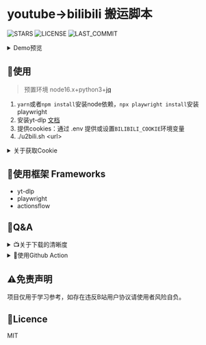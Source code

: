 # youtube->bilibili 搬运脚本
![STARS](https://img.shields.io/github/stars/ame-yu/u2bili?color=%231cd&style=for-the-badge)
![LICENSE](https://img.shields.io/github/license/ame-yu/u2bili?style=for-the-badge)
![LAST_COMMIT](https://img.shields.io/github/last-commit/ame-yu/u2bili?style=for-the-badge)
<details>
    <summary>Demo预览</summary>

![Preview](docs/preview.gif)
</details>

## 🍔使用
> 预置环境 node16.x+python3+[jq](https://github.com/stedolan/jq)
> 
1. `yarn`或者`npm install`安装node依赖，`npx playwright install`安装playwright
2. 安装yt-dlp [文档](https://github.com/yt-dlp/yt-dlp#installation)
3. 提供cookies：通过 .env 提供或设置`BILIBILI_COOKIE`环境变量
4. ./u2bili.sh \<url\>

<details>
    <summary>关于获取Cookie</summary>
    
登录后F12,Application(应用程序)面板，选择cookie进行查看。
![Cookie](docs/cookie.jpg)
以下方法选择一个即可：

- 创建文件 .env，内容格式如下，填入你的变量值即可

```shell
DedeUserID: "xxxxxx"
DedeUserID__ckMd5: "xxxxxx"
bili_jct: "xxxxxx"
SESSDATA: "xxxxxx"
```

注意：虽然 .gitignore 里已经写上了 .env，但还是要提醒一下**一定不要**将 .env 文件 push 到远端，否则有账号被盗的危险。

- 设置`BILIBILI_COOKIE`环境变量
```
BILIBILI_COOKIE环境变量格式如下：
DedeUserID=XXX;DedeUserID__ckMd5=XXX;bili_jct=XXX;SESSDATA=XXX
```
</details>

## 🍱使用框架 Frameworks
- yt-dlp
- playwright
- actionsflow

## 🧂Q&A
<details>
    <summary>📺关于下载的清晰度</summary>

如有装有ffmpeg则会自动选择高画质视频和高画质音频然后合并。
yt-dlp文档 [github.com/yt-dlp/yt-dlp#format-selection](https://github.com/yt-dlp/yt-dlp#format-selection)
</details>

<details>
    <summary>🍥使用Github Action</summary>

<h2 ><b>❗重要提示：请clone后push到自己的私有仓库，使用<a href="https://github.com/settings/billing">额度内action时间！<a></b></h2>
<br>

Actions面板设置Secret `BILIBILI_COOKIE` （必要步骤）
```
DedeUserID=XXX;DedeUserID__ckMd5=XXX;bili_jct=XXX;SESSDATA=XXX
```
👆 Cookie有效期大概6个月（多设备异地登录会提前过期，所以建议使用小号，获取Cookie后本地浏览器删除Cookie不再登录）

几个重要参数
- 扫描周期`schedule.cron` [.github/workflows/actionsflow.yml](.github/workflows/actionsflow.yml)
- 订阅频道`channel_id` [workflows/youtube.yml](workflows/youtube.yml)
- 视频条目过滤`filterScript` 默认只对比了时间选取24小时内的视频 [workflows/youtube.yml](workflows/youtube.yml)
  - [脚本文档](https://actionsflow.github.io/docs/workflow/#ontriggerconfigfilterscript)
  - [完整视频参数](https://actionsflow.github.io/docs/triggers/youtube/#outputs)
</details>

## ⚠免责声明
项目仅用于学习参考，如存在违反B站用户协议请使用者风险自负。

## 📜Licence
MIT

